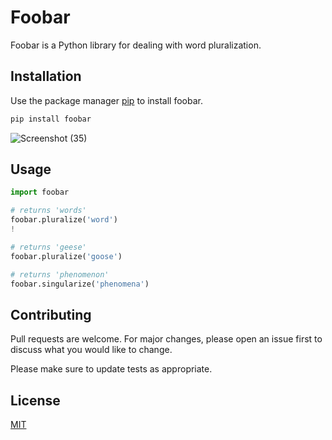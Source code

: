 # Foobar

Foobar is a Python library for dealing with word pluralization.

## Installation

Use the package manager [pip](https://pip.pypa.io/en/stable/) to install foobar.

```bash
pip install foobar
```

![Screenshot (35)](https://github.com/user-attachments/assets/ed6ec473-2ac8-4ea4-93e5-51036a1b8557)


## Usage

```python
import foobar

# returns 'words'
foobar.pluralize('word')
!

# returns 'geese'
foobar.pluralize('goose')

# returns 'phenomenon'
foobar.singularize('phenomena')
```

## Contributing

Pull requests are welcome. For major changes, please open an issue first
to discuss what you would like to change.

Please make sure to update tests as appropriate.

## License

[MIT](https://choosealicense.com/licenses/mit/)
